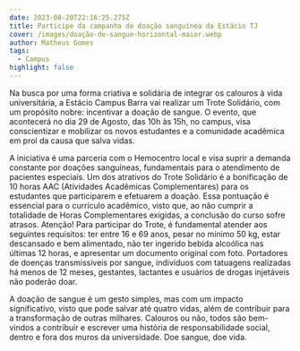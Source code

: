 ```yaml
---
date: 2023-08-20T22:16:25.275Z
title: Participe da campanha de doação sanguínea da Estácio TJ
cover: /images/doação-de-sangue-horizontal-maior.webp
author: Matheus Gomes
tags:
  - Campus
highlight: false
---
```

Na busca por uma forma criativa e solidária de integrar os calouros à vida universitária, a Estácio Campus Barra vai realizar um Trote Solidário, com um propósito nobre: incentivar a doação de sangue. O evento, que acontecerá no dia 29 de Agosto, das 10h às 15h, no campus, visa conscientizar e mobilizar os novos estudantes e a comunidade acadêmica em prol da causa que salva vidas.

A iniciativa é uma parceria com o Hemocentro local e visa suprir a demanda constante por doações sanguíneas, fundamentais para o atendimento de pacientes especiais. Um dos atrativos do Trote Solidário é a bonificação de 10 horas AAC (Atividades Acadêmicas Complementares) para os estudantes que participarem e efetuarem a doação. Essa pontuação é essencial para o currículo acadêmico, visto que, ao não cumprir a totalidade de Horas Complementares exigidas, a conclusão do curso sofre atrasos. Atenção! Para participar do Trote, é fundamental atender aos seguintes requisitos: ter entre 16 e 69 anos, pesar no mínimo 50 kg, estar descansado e bem alimentado, não ter ingerido bebida alcoólica nas últimas 12 horas, e apresentar um documento original com foto. Portadores de doenças transmissíveis por sangue, indivíduos com tatuagens realizadas há menos de 12 meses, gestantes, lactantes e usuários de drogas injetáveis não poderão doar.

A doação de sangue é um gesto simples, mas com um impacto significativo, visto que pode salvar até quatro vidas, além de contribuir para a transformação de outras milhares. Calouros ou não, todos são bem-vindos a contribuir e escrever uma história de responsabilidade social, dentro e fora dos muros da universidade. Doe sangue, doe vida.